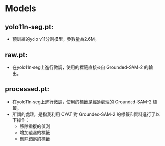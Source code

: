 # Models
## yolo11n-seg.pt:
* 預訓練的yolo v11分割模型，參數量為2.6M。

## raw.pt:
* 在yolo11n-seg上進行微調，使用的標籤直接來自 Grounded-SAM-2 的輸出。

## processed.pt:
* 在yolo11n-seg上進行微調，使用的標籤是經過處理的 Grounded-SAM-2 標籤。
* 所謂的處理，是指我利用 CVAT 對 Grounded-SAM-2 的標籤和資料進行了以下操作：
    * 移除重複的偵測
    * 增加遺漏的標籤
    * 刪除錯誤的標籤